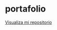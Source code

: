 # portafolio
<a href="https://josebenavidesvallejo.github.io/portafolio/">Visualiza mi repositorio</a>
